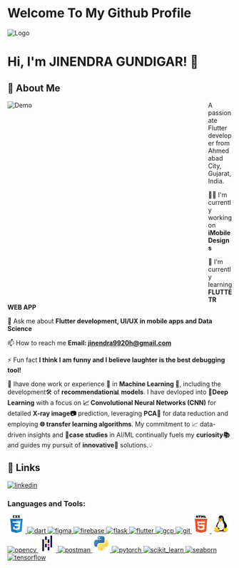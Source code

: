 
# Welcome To My Github Profile

![Logo](https://media.licdn.com/dms/image/D4D16AQF6vQtPqPpePA/profile-displaybackgroundimage-shrink_350_1400/0/1695641393191?e=1703721600&v=beta&t=VQAHA2MnMWzzvDxkev6xQUP4om9Ec6R1SqwhF4rHbmA)


# Hi, I'm JINENDRA GUNDIGAR! 👋


## 🚀 About Me 

<img src= 
"https://camo.githubusercontent.com/c1dcb74cc1c1835b1d716f5051499a2814c683c806b15f04b0eba492863703e9/68747470733a2f2f63646e2e6472696262626c652e636f6d2f75736572732f3733303730332f73637265656e73686f74732f363538313234332f6176656e746f2e676966"
		alt=" Demo"
   width="450" 
   height="450"
		align="left"> 
  
A passionate Flutter developer from Ahmedabad City, Gujarat, India.

👩‍💻 I'm currently working on **iMobile Designs**

🧠 I'm currently learning **FLUTTETR WEB APP**

💬 Ask me about **Flutter development, UI/UX in mobile apps and Data Science**

📫 How to reach me **Email: jinendra9920h@gmail.com**

⚡ Fun fact **I think I am funny and I believe laughter is the best debugging tool!**

🤝 Ihave done work or experience 🌟 in **Machine Learning 🤖**, including the development🛠️ of **recommendation📊 models**. I have devloped into **🎯Deep Learning** with a focus on **📈 Convolutional Neural Networks (CNN)** for detailed **X-ray image📷** prediction, leveraging **PCA🧬**  for data reduction and employing **🌐 transfer learning algorithms**. My commitment to 📈 data-driven insights and **🚀case studies** in AI/ML continually fuels my **curiosity📚** and guides my pursuit of **innovative🔬** solutions.💡




## 🔗 Links
<!-- [![portfolio](https://img.freepik.com/premium-photo/symbol-flutter-logo-vector-design-illustration-style-light-navy-emerald_921860-41795.jpg)](https://developers.google.com/profile/u/113014455463504866301?authuser=1) -->

[![linkedin](https://www.edigitalagency.com.au/wp-content/uploads/Linkedin-logo-png.png)](https://www.linkedin.com/in/jinendra-flutter)


<h3 align="left">Languages and Tools:</h3>
<p align="left"> <a href="https://www.w3schools.com/css/" target="_blank" rel="noreferrer"> <img src="https://raw.githubusercontent.com/devicons/devicon/master/icons/css3/css3-original-wordmark.svg" alt="css3" width="40" height="40"/> </a> <a href="https://dart.dev" target="_blank" rel="noreferrer"> <img src="https://www.vectorlogo.zone/logos/dartlang/dartlang-icon.svg" alt="dart" width="40" height="40"/> </a> <a href="https://www.figma.com/" target="_blank" rel="noreferrer"> <img src="https://www.vectorlogo.zone/logos/figma/figma-icon.svg" alt="figma" width="40" height="40"/> </a> <a href="https://firebase.google.com/" target="_blank" rel="noreferrer"> <img src="https://www.vectorlogo.zone/logos/firebase/firebase-icon.svg" alt="firebase" width="40" height="40"/> </a> <a href="https://flask.palletsprojects.com/" target="_blank" rel="noreferrer"> <img src="https://www.vectorlogo.zone/logos/pocoo_flask/pocoo_flask-icon.svg" alt="flask" width="40" height="40"/> </a> <a href="https://flutter.dev" target="_blank" rel="noreferrer"> <img src="https://www.vectorlogo.zone/logos/flutterio/flutterio-icon.svg" alt="flutter" width="40" height="40"/> </a> <a href="https://cloud.google.com" target="_blank" rel="noreferrer"> <img src="https://www.vectorlogo.zone/logos/google_cloud/google_cloud-icon.svg" alt="gcp" width="40" height="40"/> </a> <a href="https://git-scm.com/" target="_blank" rel="noreferrer"> <img src="https://www.vectorlogo.zone/logos/git-scm/git-scm-icon.svg" alt="git" width="40" height="40"/> </a> <a href="https://www.w3.org/html/" target="_blank" rel="noreferrer"> <img src="https://raw.githubusercontent.com/devicons/devicon/master/icons/html5/html5-original-wordmark.svg" alt="html5" width="40" height="40"/> </a> <a href="https://www.linux.org/" target="_blank" rel="noreferrer"> <img src="https://raw.githubusercontent.com/devicons/devicon/master/icons/linux/linux-original.svg" alt="linux" width="40" height="40"/> </a> <a href="https://opencv.org/" target="_blank" rel="noreferrer"> <img src="https://www.vectorlogo.zone/logos/opencv/opencv-icon.svg" alt="opencv" width="40" height="40"/> </a> <a href="https://pandas.pydata.org/" target="_blank" rel="noreferrer"> <img src="https://raw.githubusercontent.com/devicons/devicon/2ae2a900d2f041da66e950e4d48052658d850630/icons/pandas/pandas-original.svg" alt="pandas" width="40" height="40"/> </a> <a href="https://postman.com" target="_blank" rel="noreferrer"> <img src="https://www.vectorlogo.zone/logos/getpostman/getpostman-icon.svg" alt="postman" width="40" height="40"/> </a> <a href="https://www.python.org" target="_blank" rel="noreferrer"> <img src="https://raw.githubusercontent.com/devicons/devicon/master/icons/python/python-original.svg" alt="python" width="40" height="40"/> </a> <a href="https://pytorch.org/" target="_blank" rel="noreferrer"> <img src="https://www.vectorlogo.zone/logos/pytorch/pytorch-icon.svg" alt="pytorch" width="40" height="40"/> </a> <a href="https://scikit-learn.org/" target="_blank" rel="noreferrer"> <img src="https://upload.wikimedia.org/wikipedia/commons/0/05/Scikit_learn_logo_small.svg" alt="scikit_learn" width="40" height="40"/> </a> <a href="https://seaborn.pydata.org/" target="_blank" rel="noreferrer"> <img src="https://seaborn.pydata.org/_images/logo-mark-lightbg.svg" alt="seaborn" width="40" height="40"/> </a> <a href="https://www.tensorflow.org" target="_blank" rel="noreferrer"> <img src="https://www.vectorlogo.zone/logos/tensorflow/tensorflow-icon.svg" alt="tensorflow" width="40" height="40"/> </a> </p>
